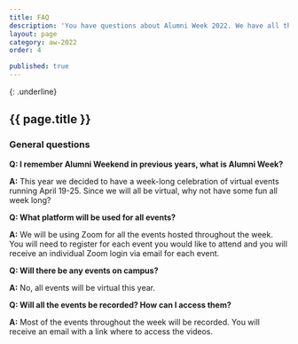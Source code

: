 ```yaml
---
title: FAQ
description: 'You have questions about Alumni Week 2022. We have all the answer.'
layout: page
category: aw-2022
order: 4

published: true
---
```

{: .underline}
## {{ page.title }}

### General questions 

**Q: I remember Alumni Weekend in previous years, what is Alumni Week?**

**A:** This year we decided to have a week-long celebration of virtual events running April 19-25. Since we will all be virtual, why not have some fun all week long?

**Q: What platform will be used for all events?**

**A:** We will be using Zoom for all the events hosted throughout the week. You will need to register for each event you would like to attend and you will receive an individual Zoom login via email for each event. 

**Q: Will there be any events on campus?**

**A:** No, all events will be virtual this year.

**Q: Will all the events be recorded? How can I access them?**

**A:** Most of the events throughout the week will be recorded. You will receive an email with a link where to access the videos.
